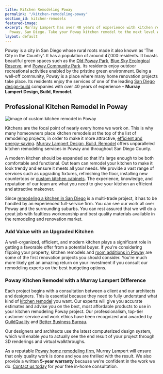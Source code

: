 ```yaml
---
title: Kitchen Remodeling Poway
permalink: "/kitchen-remodeling-poway"
section_id: kitchen-remodels
featured-image: 
excerpt: Murray Lampert has over 40 years of experience with kitchen remodeling in
  Poway, San Diego. Take your Poway kitchen remodel to the next level with us.
layout: default
---
```


Poway is a city in San Diego whose rural roots made it also known as 'The City in the Country'. It has a population of around 47,000 residents. It boasts beautiful green spaces such as the [Old Poway Park](https://poway.org/452/Old-Poway-Park), [Blue Sky Ecological Reserve](http://www.blueskyreserve.org/), and [Poway Community Park](http://poway.org/307/Community-Park). Its residents enjoy outdoor recreational activities enabled by the pristine green environment. Being a well-off community, Poway is a place where many home renovation projects take place. Its residents enjoy the services of one of the leading [San Diego design-build](/san-diego-design-build-contractors) companies with over 40 years of experience – **Murray Lampert Design, Build, Remodel**.

## Professional Kitchen Remodel in Poway

![image of custom kitchen remodel in Poway](/uploads/brown-kitchen-remodel-after.jpg "Poway Kitchen Remodel")

Kitchens are the focal point of nearly every home we work on. This is why many homeowners place kitchen remodels at the top of the list of remodeling projects, in order to make it more attractive, [efficient and energy-saving](/san-diego-green-home-construction). [Murray Lampert Design, Build, Remodel](/) offers unparalleled kitchen remodeling services in Poway and throughout San Diego County.

A modern kitchen should be expanded so that it's large enough to be both comfortable and functional. Out team can remodel your kitchen to make it look trendy and ensure it meets all your needs. We provide a vast range of services such as upgrading fixtures, refinishing the floor, installing new countertops or [custom kitchen cabinets](/san-diego-custom-cabinet-construction-services). The experience, knowledge, and reputation of our team are what you need to give your kitchen an efficient and attractive makeover.

Since [remodeling a kitchen in San Diego](/san-diego-kitchen-remodeling-services) is a multi-trade project, it has to be handled by an experienced full-service firm. You can see our work all over Poway and the surrounding suburbs. You can rest assured that we will do a great job with faultless workmanship and best quality materials available in the remodeling and renovation market.

### Add Value with an Upgraded Kitchen

A well-organized, efficient, and modern kitchen plays a significant role in getting a favorable offer from a potential buyer. If you're considering flipping your property, kitchen remodels and [room additions in Poway](/room-additions-poway) are some of the first renovation projects you should consider. You're much more likely get an amazing return on your investment if you consult our remodeling experts on the best budgeting options.

### Poway Kitchen Remodel with a Murray Lampert Difference

Each project begins with a consultation between a client and our architects and designers. This is essential because they need to fully understand what kind of [kitchen remodel](/san-diego-kitchen-remodeling-services) you want. Our experts will give you accurate estimates and advise you on the best, most affordable products to use in your kitchen remodeling Poway project. Our professionalism, top-tier customer service and work ethics have been recognized and awarded by [GuildQuality](/murray-lampert-recognized-among-north-americas-best/) and [Better Business Bureau](/another-better-business-bureau-torch-award/).

Our designers and architects use the latest computerized design system, which will enable you to actually see the end result of your project through 3D renderings and virtual walkthroughs.

As a reputable [Poway home remodeling firm](/service-locations/poway-design-build-and-remodel-services/), Murray Lampert will ensure that only quality work is done and you are thrilled with the result. We also provide a written **5-year warranty** because we're confident in the work we do. [Contact us today](#quick-contact) for your free in-home consultation.
